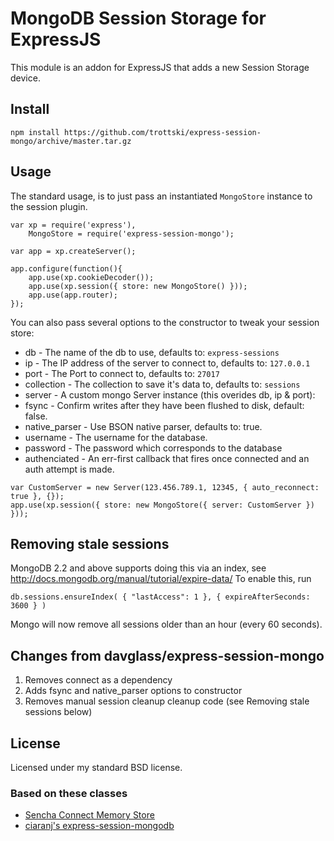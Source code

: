 # MongoDB Session Storage for ExpressJS

This module is an addon for ExpressJS that adds a new Session Storage device.

## Install

    npm install https://github.com/trottski/express-session-mongo/archive/master.tar.gz

## Usage

The standard usage, is to just pass an instantiated `MongoStore` instance to the session plugin. 

    var xp = require('express'),
        MongoStore = require('express-session-mongo');

    var app = xp.createServer();

    app.configure(function(){
        app.use(xp.cookieDecoder());
        app.use(xp.session({ store: new MongoStore() }));
        app.use(app.router);
    });

You can also pass several options to the constructor to tweak your session store:

* db - The name of the db to use, defaults to: `express-sessions`
* ip - The IP address of the server to connect to, defaults to: `127.0.0.1`
* port - The Port to connect to, defaults to: `27017`
* collection - The collection to save it's data to, defaults to: `sessions`
* server - A custom mongo Server instance (this overides db, ip &amp; port):
* fsync - Confirm writes after they have been flushed to disk, default: false.
* native_parser - Use BSON native parser, defaults to: true.
* username - The username for the database.
* password - The password which corresponds to the database
* authenciated - An err-first callback that fires once connected and an auth attempt is made.

<pre><code>var CustomServer = new Server(123.456.789.1, 12345, { auto_reconnect: true }, {});
app.use(xp.session({ store: new MongoStore({ server: CustomServer }) }));</code></pre>

## Removing stale sessions

MongoDB 2.2 and above supports doing this via an index, see http://docs.mongodb.org/manual/tutorial/expire-data/
To enable this, run

    db.sessions.ensureIndex( { "lastAccess": 1 }, { expireAfterSeconds: 3600 } )

Mongo will now remove all sessions older than an hour (every 60 seconds).

## Changes from davglass/express-session-mongo

1. Removes connect as a dependency
2. Adds fsync and native_parser options to constructor
3. Removes manual session cleanup cleanup code (see Removing stale sessions below)


## License

Licensed under my standard BSD license.

### Based on these classes

* [Sencha Connect Memory Store](https://github.com/senchalabs/connect/tree/master/lib/connect/middleware/session/memory.js)
* [ciaranj's express-session-mongodb](https://github.com/ciaranj/express-session-mongodb)
